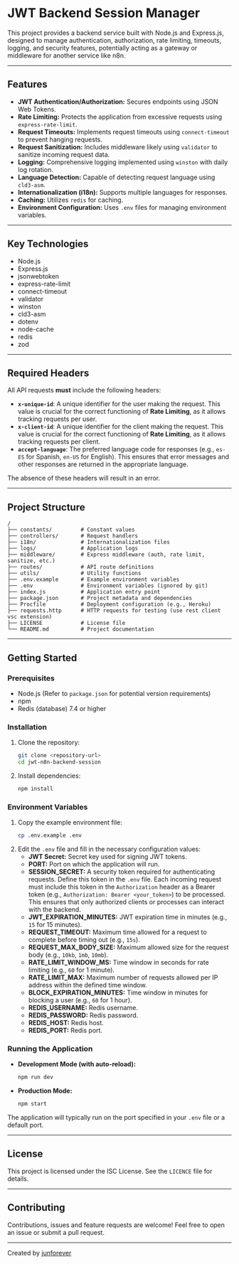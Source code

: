 # JWT Backend Session Manager

This project provides a backend service built with Node.js and Express.js, designed to manage authentication, authorization, rate limiting, timeouts, logging, and security features, potentially acting as a gateway or middleware for another service like n8n.

---

## Features

- **JWT Authentication/Authorization:** Secures endpoints using JSON Web Tokens.
- **Rate Limiting:** Protects the application from excessive requests using `express-rate-limit`.
- **Request Timeouts:** Implements request timeouts using `connect-timeout` to prevent hanging requests.
- **Request Sanitization:** Includes middleware likely using `validator` to sanitize incoming request data.
- **Logging:** Comprehensive logging implemented using `winston` with daily log rotation.
- **Language Detection:** Capable of detecting request language using `cld3-asm`.
- **Internationalization (i18n):** Supports multiple languages for responses.
- **Caching:** Utilizes `redis` for caching.
- **Environment Configuration:** Uses `.env` files for managing environment variables.

---

## Key Technologies

- Node.js
- Express.js
- jsonwebtoken
- express-rate-limit
- connect-timeout
- validator
- winston
- cld3-asm
- dotenv
- node-cache
- redis
- zod

---

## Required Headers

All API requests **must** include the following headers:

- **`x-unique-id`**: A unique identifier for the user making the request. This value is crucial for the correct functioning of **Rate Limiting**, as it allows tracking requests per user.
- **`x-client-id`**: A unique identifier for the client making the request. This value is crucial for the correct functioning of **Rate Limiting**, as it allows tracking requests per client.
- **`accept-language`**: The preferred language code for responses (e.g., `es-ES` for Spanish, `en-US` for English). This ensures that error messages and other responses are returned in the appropriate language.

The absence of these headers will result in an error.

---

## Project Structure

```
/
├── constants/         # Constant values
├── controllers/       # Request handlers
├── i18n/              # Internationalization files
├── logs/              # Application logs
├── middleware/        # Express middleware (auth, rate limit, sanitize, etc.)
├── routes/            # API route definitions
├── utils/             # Utility functions
├── .env.example       # Example environment variables
├── .env               # Environment variables (ignored by git)
├── index.js           # Application entry point
├── package.json       # Project metadata and dependencies
├── Procfile           # Deployment configuration (e.g., Heroku)
├── requests.http      # HTTP requests for testing (use rest client vsc extension)
├── LICENSE            # License file
└── README.md          # Project documentation
```

---

## Getting Started

### Prerequisites

- Node.js (Refer to `package.json` for potential version requirements)
- npm
- Redis (database) 7.4 or higher

### Installation

1.  Clone the repository:
    ```bash
    git clone <repository-url>
    cd jwt-n8n-backend-session
    ```
2.  Install dependencies:
    ```bash
    npm install
    ```

### Environment Variables

1.  Copy the example environment file:
    ```bash
    cp .env.example .env
    ```
2.  Edit the `.env` file and fill in the necessary configuration values:
    - **JWT Secret:** Secret key used for signing JWT tokens.
    - **PORT:** Port on which the application will run.
    - **SESSION_SECRET:** A security token required for authenticating requests. Define this token in the `.env` file. Each incoming request must include this token in the `Authorization` header as a Bearer token (e.g., `Authorization: Bearer <your_token>`) to be processed. This ensures that only authorized clients or processes can interact with the backend.
    - **JWT_EXPIRATION_MINUTES:** JWT expiration time in minutes (e.g., `15` for 15 minutes).
    - **REQUEST_TIMEOUT:** Maximum time allowed for a request to complete before timing out (e.g., `15s`).
    - **REQUEST_MAX_BODY_SIZE:** Maximum allowed size for the request body (e.g., `10kb`, `1mb`, `10mb`).
    - **RATE_LIMIT_WINDOW_MS:** Time window in seconds for rate limiting (e.g., `60` for 1 minute).
    - **RATE_LIMIT_MAX:** Maximum number of requests allowed per IP address within the defined time window.
    - **BLOCK_EXPIRATION_MINUTES:** Time window in minutes for blocking a user (e.g., `60` for 1 hour).
    - **REDIS_USERNAME:** Redis username.
    - **REDIS_PASSWORD:** Redis password.
    - **REDIS_HOST:** Redis host.
    - **REDIS_PORT:** Redis port.

### Running the Application

- **Development Mode (with auto-reload):**
  ```bash
  npm run dev
  ```
- **Production Mode:**
  ```bash
  npm start
  ```

The application will typically run on the port specified in your `.env` file or a default port.

---

## License

This project is licensed under the ISC License. See the `LICENCE` file for details.

---

## Contributing

Contributions, issues and feature requests are welcome!
Feel free to open an issue or submit a pull request.

---

Created by [junforever](https://github.com/junforever)
